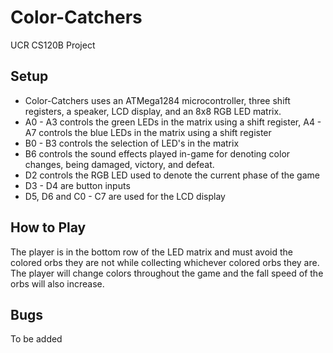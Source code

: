 # Color-Catchers
UCR CS120B Project

## Setup
- Color-Catchers uses an ATMega1284 microcontroller, three shift registers, a speaker, LCD display, and an 8x8 RGB LED matrix.
- A0 - A3 controls the green LEDs in the matrix using a shift register, A4 - A7 controls the blue LEDs in the matrix using a shift register
- B0 - B3 controls the selection of LED's in the matrix
- B6 controls the sound effects played in-game for denoting color changes, being damaged, victory, and defeat.
- D2 controls the RGB LED used to denote the current phase of the game
- D3 - D4 are button inputs
- D5, D6 and C0 - C7 are used for the LCD display

## How to Play
The player is in the bottom row of the LED matrix and must avoid the colored orbs they are not while collecting
whichever colored orbs they are. The player will change colors throughout the game and the fall speed of the orbs
will also increase.

## Bugs
To be added


